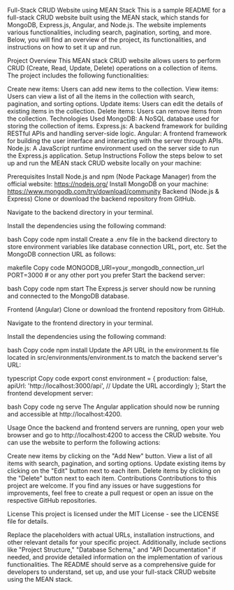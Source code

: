 Full-Stack CRUD Website using MEAN Stack
This is a sample README for a full-stack CRUD website built using the MEAN stack, which stands for MongoDB, Express.js, Angular, and Node.js. The website implements various functionalities, including search, pagination, sorting, and more. Below, you will find an overview of the project, its functionalities, and instructions on how to set it up and run.

Project Overview
This MEAN stack CRUD website allows users to perform CRUD (Create, Read, Update, Delete) operations on a collection of items. The project includes the following functionalities:

Create new items: Users can add new items to the collection.
View items: Users can view a list of all the items in the collection with search, pagination, and sorting options.
Update items: Users can edit the details of existing items in the collection.
Delete items: Users can remove items from the collection.
Technologies Used
MongoDB: A NoSQL database used for storing the collection of items.
Express.js: A backend framework for building RESTful APIs and handling server-side logic.
Angular: A frontend framework for building the user interface and interacting with the server through APIs.
Node.js: A JavaScript runtime environment used on the server side to run the Express.js application.
Setup Instructions
Follow the steps below to set up and run the MEAN stack CRUD website locally on your machine:

Prerequisites
Install Node.js and npm (Node Package Manager) from the official website: https://nodejs.org/
Install MongoDB on your machine: https://www.mongodb.com/try/download/community
Backend (Node.js & Express)
Clone or download the backend repository from GitHub.

Navigate to the backend directory in your terminal.

Install the dependencies using the following command:

bash
Copy code
npm install
Create a .env file in the backend directory to store environment variables like database connection URL, port, etc. Set the MongoDB connection URL as follows:

makefile
Copy code
MONGODB_URI=your_mongodb_connection_url
PORT=3000  # or any other port you prefer
Start the backend server:

bash
Copy code
npm start
The Express.js server should now be running and connected to the MongoDB database.

Frontend (Angular)
Clone or download the frontend repository from GitHub.

Navigate to the frontend directory in your terminal.

Install the dependencies using the following command:

bash
Copy code
npm install
Update the API URL in the environment.ts file located in src/environments/environment.ts to match the backend server's URL:

typescript
Copy code
export const environment = {
  production: false,
  apiUrl: 'http://localhost:3000/api', // Update the URL accordingly
};
Start the frontend development server:

bash
Copy code
ng serve
The Angular application should now be running and accessible at http://localhost:4200.

Usage
Once the backend and frontend servers are running, open your web browser and go to http://localhost:4200 to access the CRUD website. You can use the website to perform the following actions:

Create new items by clicking on the "Add New" button.
View a list of all items with search, pagination, and sorting options.
Update existing items by clicking on the "Edit" button next to each item.
Delete items by clicking on the "Delete" button next to each item.
Contributions
Contributions to this project are welcome. If you find any issues or have suggestions for improvements, feel free to create a pull request or open an issue on the respective GitHub repositories.

License
This project is licensed under the MIT License - see the LICENSE file for details.

Replace the placeholders with actual URLs, installation instructions, and other relevant details for your specific project. Additionally, include sections like "Project Structure," "Database Schema," and "API Documentation" if needed, and provide detailed information on the implementation of various functionalities. The README should serve as a comprehensive guide for developers to understand, set up, and use your full-stack CRUD website using the MEAN stack.
